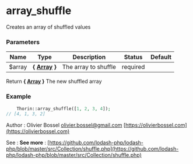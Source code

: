 # array_shuffle

Creates an array of shuffled values



### Parameters
Name  |  Type  |  Description  |  Status  |  Default
------------  |  ------------  |  ------------  |  ------------  |  ------------
$array  |  **{ [Array](http://php.net/manual/en/language.types.array.php) }**  |  The array to shuffle  |  required  |

Return **{ [Array](http://php.net/manual/en/language.types.array.php) }** The new shuffled array

### Example
```php
	Thorin::array_shuffle([1, 2, 3, 4]);
// [4, 1, 3, 2]
```
Author : Olivier Bossel [olivier.bossel@gmail.com](mailto:olivier.bossel@gmail.com) [https://olivierbossel.com](https://olivierbossel.com)

See : **See more** : [https://github.com/lodash-php/lodash-php/blob/master/src/Collection/shuffle.php](https://github.com/lodash-php/lodash-php/blob/master/src/Collection/shuffle.php)